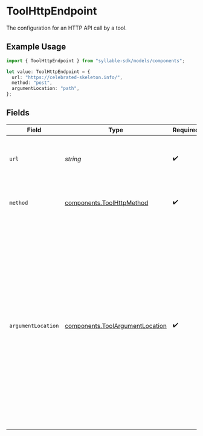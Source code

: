 # ToolHttpEndpoint

The configuration for an HTTP API call by a tool.

## Example Usage

```typescript
import { ToolHttpEndpoint } from "syllable-sdk/models/components";

let value: ToolHttpEndpoint = {
  url: "https://celebrated-skeleton.info/",
  method: "post",
  argumentLocation: "path",
};
```

## Fields

| Field                                                                                                                                                                                                                                                       | Type                                                                                                                                                                                                                                                        | Required                                                                                                                                                                                                                                                    | Description                                                                                                                                                                                                                                                 |
| ----------------------------------------------------------------------------------------------------------------------------------------------------------------------------------------------------------------------------------------------------------- | ----------------------------------------------------------------------------------------------------------------------------------------------------------------------------------------------------------------------------------------------------------- | ----------------------------------------------------------------------------------------------------------------------------------------------------------------------------------------------------------------------------------------------------------- | ----------------------------------------------------------------------------------------------------------------------------------------------------------------------------------------------------------------------------------------------------------- |
| `url`                                                                                                                                                                                                                                                       | *string*                                                                                                                                                                                                                                                    | :heavy_check_mark:                                                                                                                                                                                                                                          | The endpoint URL of the external service to call.                                                                                                                                                                                                           |
| `method`                                                                                                                                                                                                                                                    | [components.ToolHttpMethod](../../models/components/toolhttpmethod.md)                                                                                                                                                                                      | :heavy_check_mark:                                                                                                                                                                                                                                          | The HTTP method to use for a tool HTTP request.                                                                                                                                                                                                             |
| `argumentLocation`                                                                                                                                                                                                                                          | [components.ToolArgumentLocation](../../models/components/toolargumentlocation.md)                                                                                                                                                                          | :heavy_check_mark:                                                                                                                                                                                                                                          | The location of the argument in a tool HTTP request.<br/>'body' is used for JSON data in the POST request body.<br/>'form' is used for form data in the POST request body.<br/>'path' is used for URL path parameters.<br/>'query' is used for query parameters in the URL. |